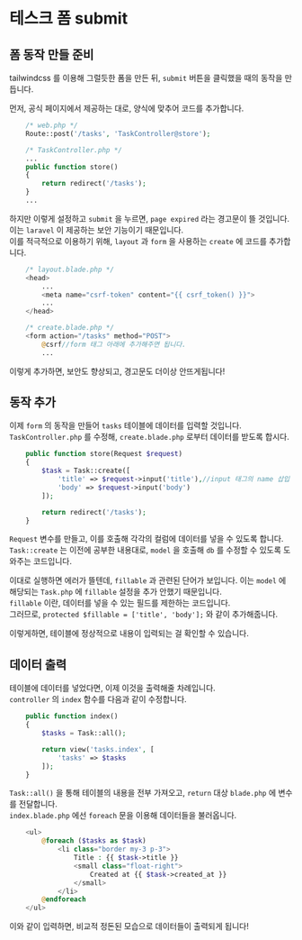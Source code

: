 # 테스크 폼 submit

## 폼 동작 만들 준비
tailwindcss 를 이용해 그럴듯한 폼을 만든 뒤, `submit` 버튼을 클릭했을 때의 동작을 만듭니다.  

먼저, 공식 페이지에서 제공하는 대로, 양식에 맞추어 코드를 추가합니다.  
```php
    /* web.php */
    Route::post('/tasks', 'TaskController@store');

    /* TaskController.php */
    ...
    public function store()
    {
        return redirect('/tasks');
    }
    ...
```
하지만 이렇게 설정하고 `submit` 을 누르면, `page expired` 라는 경고문이 뜰 것입니다.  
이는 `laravel` 이 제공하는 보안 기능이기 때문입니다.  
이를 적극적으로 이용하기 위해, `layout` 과 `form` 을 사용하는 `create` 에 코드를 추가합니다.  
```php
    /* layout.blade.php */
    <head>
        ...
        <meta name="csrf-token" content="{{ csrf_token() }}">
        ...
    </head>

    /* create.blade.php */
    <form action="/tasks" method="POST">
        @csrf//form 태그 아래에 추가해주면 됩니다.
        ...
```

이렇게 추가하면, 보안도 향상되고, 경고문도 더이상 안뜨게됩니다!  

## 동작 추가
이제 `form` 의 동작을 만들어 `tasks` 테이블에 데이터를 입력할 것입니다.  
`TaskController.php` 를 수정해, `create.blade.php` 로부터 데이터를 받도록 합시다.  
```php
    public function store(Request $request)
    {
        $task = Task::create([
            'title' => $request->input('title'),//input 태그의 name 삽입
            'body' => $request->input('body')
        ]);

        return redirect('/tasks');
    }
```
`Request` 변수를 만들고, 이를 호출해 각각의 컬럼에 데이터를 넣을 수 있도록 합니다.  
`Task::create` 는 이전에 공부한 내용대로, `model` 을 호출해 `db` 를 수정할 수 있도록 도와주는 코드입니다.  
  
이대로 실행하면 에러가 뜰텐데, `fillable` 과 관련된 단어가 보입니다.
이는 `model` 에 해당되는 `Task.php` 에 `fillable` 설정을 추가 안했기 때문입니다.  
`fillable` 이란, 데이터를 넣을 수 있는 필드를 제한하는 코드입니다.  
그러므로, `protected $fillable = ['title', 'body'];` 와 같이 추가해줍니다.
  
이렇게하면, 테이블에 정상적으로 내용이 입력되는 걸 확인할 수 있습니다.

## 데이터 출력
테이블에 데이터를 넣었다면, 이제 이것을 출력해줄 차례입니다.  
`controller` 의 `index` 함수를 다음과 같이 수정합니다.  
```php
    public function index()
    {
        $tasks = Task::all();

        return view('tasks.index', [
            'tasks' => $tasks
        ]);
    }
```
`Task::all()` 을 통해 테이블의 내용을 전부 가져오고, `return` 대상 `blade.php` 에 변수를 전달합니다.  
`index.blade.php` 에선 `foreach` 문을 이용해 데이터들을 불러옵니다.  
```php
    <ul>
        @foreach ($tasks as $task)
            <li class="border my-3 p-3">
                Title : {{ $task->title }}
                <small class="float-right">
                    Created at {{ $task->created_at }}
                </small>
            </li>
        @endforeach
    </ul>
```
이와 같이 입력하면, 비교적 정돈된 모습으로 데이터들이 출력되게 됩니다!  